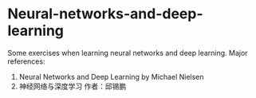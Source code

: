 # Neural-networks-and-deep-learning
Some exercises when learning neural networks and deep learning.
Major references:
1. Neural Networks and Deep Learning by Michael Nielsen
2. 神经网络与深度学习 作者：邱锡鹏 

